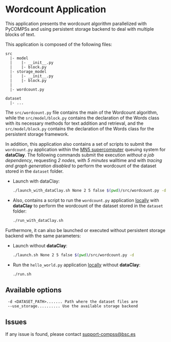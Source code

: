 # Wordcount Application

This application presents the wordcount algorithm parallelized with
PyCOMPSs and using persistent storage backend to deal with multiple blocks
of text.

This application is composed of the following files:

```text
src
  |- model
  |    |- __init__.py
  |    |- block.py
  |- storage_model
  |    |- __init__.py
  |    |- block.py
  |
  |- wordcount.py

dataset
  |- ...
```

The ```src/wordcount.py``` file contains the main of the Wordcount algorithm,
while the ```src/model/block.py``` contains the declaration of the Words
class with its necessary methods for text addition and retrieval, and the
```src/model/block.py``` contains the declaration of the Words class for the
persistent storage framework.

In addition, this application also contains a set of scripts to submit the
```wordcount.py``` application within the <ins>MN5 supercomputer</ins>
queuing system for **dataClay**.
The following commands submit the execution *without a job dependency*,
requesting *2 nodes*, with *5 minutes* walltime and with *tracing and graph
generation disabled* to perform the wordcount of the dataset stored in the
```dataset``` folder.

* Launch with dataClay:

  ```bash
  ./launch_with_dataClay.sh None 2 5 false $(pwd)/src/wordcount.py -d $(pwd)/dataset
  ```

* Also, contains a script to run the ```wordcount.py``` application <ins>locally</ins> with **dataClay** to perform the wordcount of the  dataset stored in the ```dataset``` folder:

  ```bash
  ./run_with_dataClay.sh
  ```

Furthermore, it can also be launched or executed without persistent storage
backend with the same parameters:

* Launch without **dataClay**:

  ```bash
  ./launch.sh None 2 5 false $(pwd)/src/wordcount.py -d 
  ```

* Run the ```hello_world.py``` application <ins>locally</ins> without **dataClay**:

  ```bash
  ./run.sh
  ```

## Available options

```
 -d <DATASET_PATH>....... Path where the dataset files are
 --use_storage.......... Use the available storage backend
```

## Issues

If any issue is found, please contact <support-compss@bsc.es>
